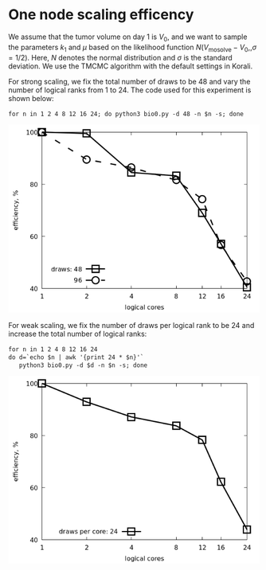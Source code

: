 # One node scaling efficency

We assume that the tumor volume on day $1$ is $V_0$, and we want to
sample the parameters $k_1$ and $\mu$ based on the likelihood function
$N(V_{\text{mosolve}} - V_0,, \sigma = 1/2)$. Here, $N$ denotes the
normal distribution and $\sigma$ is the standard deviation. We use the
TMCMC algorithm with the default settings in Korali.

For strong scaling, we fix the total number of draws to be 48 and vary
the number of logical ranks from 1 to 24. The code used for this
experiment is shown below:

```
for n in 1 2 4 8 12 16 24; do python3 bio0.py -d 48 -n $n -s; done
```

<p align="center"><img src="strong.png" alt="Strong scaling plot"/></p>

For weak scaling, we fix the number of draws per logical rank to be 24
and increase the total number of logical ranks:

```
for n in 1 2 4 8 12 16 24
do d=`echo $n | awk '{print 24 * $n}'`
   python3 bio0.py -d $d -n $n -s; done
```

<p align="center"><img src="weak.png" alt="Weaks scaling plot"/></p>
